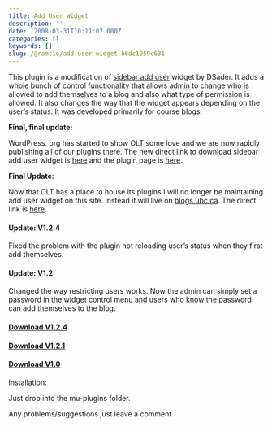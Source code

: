 ```yaml
---
title: Add User Widget
description: ''
date: '2008-03-31T10:11:07.000Z'
categories: []
keywords: []
slug: /@ramcio/add-user-widget-b6dc1959c631
---
```


This plugin is a modification of [sidebar add user](http://andremalan.net/wp-admin/This%20plugin%20is%20a%20modification%20of%20sidebar%20add%20user%20%20widget%20by%20DSader) widget by DSader. It adds a whole bunch of control functionality that allows admin to change who is allowed to add themselves to a blog and also what type of permission is allowed. It also changes the way that the widget appears depending on the user’s status. It was developed primarily for course blogs.

**Final, final update:**

WordPress. org has started to show OLT some love and we are now rapidly publishing all of our plugins there. The new direct link to download sidebar add user widget is [here](http://downloads.wordpress.org/plugin/add-users-sidebar-widget.zip "download add user widget") and the plugin page is [here](http://wordpress.org/extend/plugins/add-users-sidebar-widget/ "add user widget page").

**Final Update:**

Now that OLT has a place to house its plugins I will no longer be maintaining add user widget on this site. Instead it will live on [blogs.ubc.ca](http://blogs.ubc.ca). The direct link is [here](http://wordpress.org/extend/plugins/add-users-sidebar-widget/ "add user widget page").

#### Update: V1.2.4

Fixed the problem with the plugin not reloading user’s status when they first add themselves.

#### Update: V1.2

Changed the way restricting users works. Now the admin can simply set a password in the widget control menu and users who know the password can add themselves to the blog.

#### [Download V1.2.4](http://www.andremalan.org/site/wp-content/uploads/2008/09/am_add_users_widget.zip)

#### [Download V1.2.1](http://www.andremalan.org/site/wp-content/uploads/2008/08/am_add_users_widget.zip "Add user widget v1.2")

#### [Download V1.0](http://weblogs.elearning.ubc.ca/andre/am_add_users_widget.php.zip)

Installation:

Just drop into the mu-plugins folder.

Any problems/suggestions just leave a comment